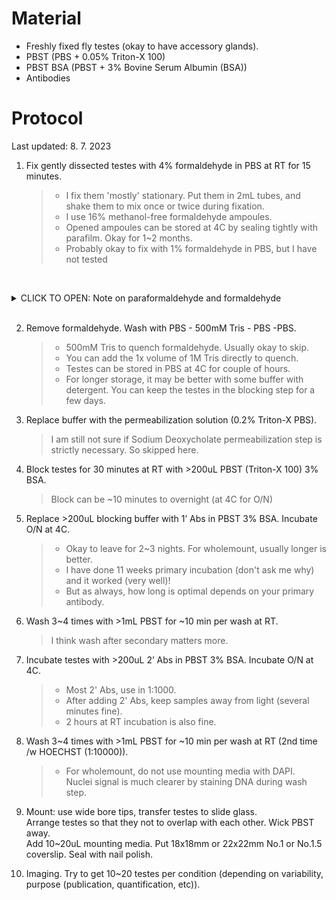 # Material 
- Freshly fixed fly testes (okay to have accessory glands). 
- PBST (PBS + 0.05% Triton-X 100)
- PBST BSA (PBST + 3% Bovine Serum Albumin (BSA))
- Antibodies
 
# Protocol 

Last updated: 8. 7. 2023

<!--![Tubules before fixation](https://github.com/jongminkmg/Storage/blob/main/Pre-fix_tubules.jpg?raw=true "Tubules before fixation")
<br> before fixation-->

1. Fix gently dissected testes with 4% formaldehyde in PBS at RT for 15 minutes. 
    > - I fix them 'mostly' stationary. Put them in 2mL tubes, and shake them to mix once or twice during fixation. <br>
    > - I use 16% methanol-free formaldehyde ampoules. <br>
    > - Opened ampoules can be stored at 4C by sealing tightly with parafilm. Okay for 1~2 months.<br>
    > - Probably okay to fix with 1% formaldehyde in PBS, but I have not tested
    
<br><details>
<summary>CLICK TO OPEN: Note on paraformaldehyde and formaldehyde</summary>

    1) Paraformaldehyde is a polymer form (powder) of formaldehyde. 
       You cannot fix samples with paraformaldehyde, 
       so don't write in your method section that you fixed with paraformaldehyde.

    2) Once you open 16% formaldehyde ampoule, formaldehyde polymerizes. 
       So, the effective concentration of active moiety decreases over time. 
       Empirically, it did not matter to keep opened formaldehyde at 4C for up to 1~2 months. 

</details><br>

2. Remove formaldehyde. Wash with PBS - 500mM Tris - PBS -PBS.
    > - 500mM Tris to quench formaldehyde. Usually okay to skip. <br>
    > - You can add the 1x volume of 1M Tris directly to quench. <br>
    > - Testes can be stored in PBS at 4C for couple of hours. <br>
    > - For longer storage, it may be better with some buffer with detergent. You can keep the testes in the blocking step for a few days. <br>

3. Replace buffer with the permeabilization solution (0.2% Triton-X PBS).
    > I am still not sure if Sodium Deoxycholate permeabilization step is strictly necessary. So skipped here.

4. Block testes for 30 minutes at RT with >200uL PBST (Triton-X 100) 3% BSA. 
    > Block can be ~10 minutes to overnight (at 4C for O/N)

5. Replace >200uL blocking buffer with 1’ Abs in PBST 3% BSA. Incubate O/N at 4C.
    > - Okay to leave for 2~3 nights. For wholemount, usually longer is better.
    > - I have done 11 weeks primary incubation (don't ask me why) and it worked (very well)!
    > - But as always, how long is optimal depends on your primary antibody. 

6. Wash 3~4 times with >1mL PBST for ~10 min per wash at RT.
    > I think wash after secondary matters more. 

7. Incubate testes with >200uL 2’ Abs in PBST 3% BSA. Incubate O/N at 4C.
   > - Most 2' Abs, use in 1:1000.<br>
   > - After adding 2' Abs, keep samples away from light (several minutes fine).<br>
   > - 2 hours at RT incubation is also fine. 

8. Wash 3~4 times with >1mL PBST for ~10 min per wash at RT (2nd time /w HOECHST (1:10000)).
    > - For wholemount, do not use mounting media with DAPI. <br> Nuclei signal is much clearer by staining DNA during wash step. 

9. Mount: use wide bore tips, transfer testes to slide glass.<br> Arrange testes so that they not to overlap with each other. Wick PBST away. 
<br> Add 10~20uL mounting media. Put 18x18mm or 22x22mm No.1 or No.1.5 coverslip. Seal with nail polish. 

10. Imaging. Try to get 10~20 testes per condition (depending on variability, purpose (publication, quantification, etc)).
